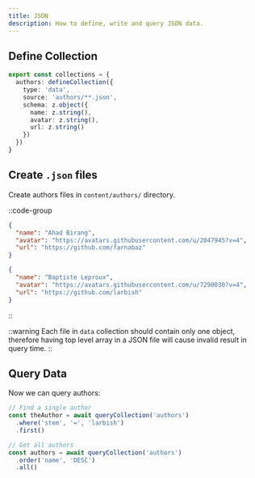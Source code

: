 ```yaml
---
title: JSON
description: How to define, write and query JSON data.
---
```


## Define Collection

```ts [content.config.ts]
export const collections = {
  authors: defineCollection({
    type: 'data',
    source: 'authors/**.json',
    schema: z.object({
      name: z.string(),
      avatar: z.string(),
      url: z.string()
    })
  })
}

```

## Create `.json` files

Create authors files in `content/authors/` directory.

::code-group
```json [farnabaz.json]
{
  "name": "Ahad Birang",
  "avatar": "https://avatars.githubusercontent.com/u/2047945?v=4",
  "url": "https://github.com/farnabaz"
}
```

```json [larbish.json]
{
  "name": "Baptiste Leproux",
  "avatar": "https://avatars.githubusercontent.com/u/7290030?v=4",
  "url": "https://github.com/larbish"
}
```
::

::warning
Each file in `data` collection should contain only one object, therefore having top level array in a JSON file will cause invalid result in query time.
::

## Query Data

Now we can query authors:

```ts
// Find a single author
const theAuthor = await queryCollection('authors')
  .where('stem', '=', 'larbish')
  .first()

// Get all authors
const authors = await queryCollection('authors')
  .order('name', 'DESC')
  .all()
```
